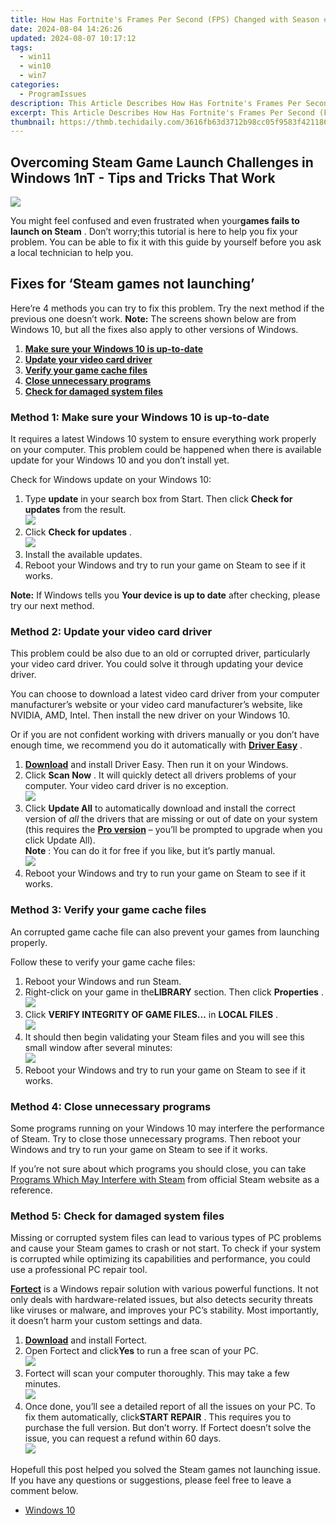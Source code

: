 ```yaml
---
title: How Has Fortnite's Frames Per Second (FPS) Changed with Season #8 Launch?
date: 2024-08-04 14:26:26
updated: 2024-08-07 10:17:12
tags:
  - win11
  - win10
  - win7
categories:
  - ProgramIssues
description: This Article Describes How Has Fortnite's Frames Per Second (FPS) Changed with Season #8 Launch?
excerpt: This Article Describes How Has Fortnite's Frames Per Second (FPS) Changed with Season #8 Launch?
thumbnail: https://thmb.techidaily.com/3616fb63d3712b98cc05f9583f4211869f6e4c453eb6e04c1cfde40ef70bbce3.jpg
---
```


## Overcoming Steam Game Launch Challenges in Windows 1nT - Tips and Tricks That Work

![](https://images.drivereasy.com/wp-content/uploads/2017/10/img_59e455fa8c637.png)

 You might feel confused and even frustrated when your**games fails to launch on Steam** . Don’t worry;this tutorial is here to help you fix your problem. You can be able to fix it with this guide by yourself before you ask a local technician to help you.

## Fixes for ‘Steam games not launching’

 Here’re 4 methods you can try to fix this problem. Try the next method if the previous one doesn’t work. **Note:**  The screens shown below are from Windows 10, but all the fixes also apply to other versions of Windows.

1. **[Make sure your Windows 10 is up-to-date](https://tools.techidaily.com/drivereasy/download/)**
2. **[Update your video card driver](https://tools.techidaily.com/drivereasy/download/)**
3. **[Verify your game cache files](https://tools.techidaily.com/drivereasy/download/)**
4. **[Close unnecessary programs](https://tools.techidaily.com/drivereasy/download/)**
5. **[Check for damaged system files](https://tools.techidaily.com/drivereasy/download/)**

### Method 1: Make sure your Windows 10 is up-to-date

 It requires a latest Windows 10 system to ensure everything work properly on your computer. This problem could be happened when there is available update for your Windows 10 and you don’t install yet.

Check for Windows update on your Windows 10:

1. Type **update**  in your search box from Start. Then click **Check for updates**  from the result.  
![](https://images.drivereasy.com/wp-content/uploads/2017/10/img_59e460326b771.png)
2. Click **Check for updates** .  
![](https://images.drivereasy.com/wp-content/uploads/2017/10/img_59e46083007b4.png)
3. Install the available updates.
4. Reboot your Windows and try to run your game on Steam to see if it works.

**Note:**  If Windows tells you **Your device is up to date**  after checking, please try our next method.

### Method 2: Update your video card driver

 This problem could be also due to an old or corrupted driver, particularly your video card driver. You could solve it through updating your device driver.

 You can choose to download a latest video card driver from your computer manufacturer’s website or your video card manufacturer’s website, like NVIDIA, AMD, Intel. Then install the new driver on your Windows 10.

 Or if you are not confident working with drivers manually or you don’t have enough time, we recommend you do it automatically with  **[Driver Easy](https://tools.techidaily.com/drivereasy/download/)** .

1. **[Download](https://tools.techidaily.com/drivereasy/download/)**   and install Driver Easy. Then run it on your Windows.
2. Click **Scan Now** . It will quickly detect all drivers problems of your computer. Your video card driver is no exception.  
![](https://images.drivereasy.com/wp-content/uploads/2018/06/driver-easy-scan.jpg)
3. Click **Update All** to automatically download and install the correct version of _all_ the drivers that are missing or out of date on your system (this requires the **[Pro version](https://tools.techidaily.com/drivereasy/download/)**  – you’ll be prompted to upgrade when you click Update All).  
**Note** : You can do it for free if you like, but it’s partly manual.  
![](https://images.drivereasy.com/wp-content/uploads/2023/07/driver-easy-update.jpg)
4. Reboot your Windows and try to run your game on Steam to see if it works.

### Method 3: Verify your game cache files

 An corrupted game cache file can also prevent your games from launching properly.

Follow these to verify your game cache files:

1. Reboot your Windows and run Steam.
2. Right-click on your game in the**LIBRARY**  section. Then click **Properties** .  
![](https://images.drivereasy.com/wp-content/uploads/2017/10/img_59e46fdf19866.jpg)
3. Click **VERIFY INTEGRITY OF GAME FILES…**  in **LOCAL FILES** .  
![](https://images.drivereasy.com/wp-content/uploads/2017/10/img_59e47001401be.png)
4. It should then begin validating your Steam files and you will see this small window after several minutes:  
![](https://images.drivereasy.com/wp-content/uploads/2017/10/img_59e4712ae8e78.png)
5. Reboot your Windows and try to run your game on Steam to see if it works.

### Method 4: Close unnecessary programs

 Some programs running on your Windows 10 may interfere the performance of Steam. Try to close those unnecessary programs. Then reboot your Windows and try to run your game on Steam to see if it works.

 If you’re not sure about which programs you should close, you can take [Programs Which May Interfere with Steam](https://support.steampowered.com/kb%5Farticle.php?ref=9828-SFLZ-9289) from official Steam website as a reference.

### Method 5: Check for damaged system files

 Missing or corrupted system files can lead to various types of PC problems and cause your Steam games to crash or not start. To check if your system is corrupted while optimizing its capabilities and performance, you could use a professional PC repair tool.

**[Fortect](https://tools.techidaily.com/drivereasy/download/)**  is a Windows repair solution with various powerful functions. It not only deals with hardware-related issues, but also detects security threats like viruses or malware, and improves your PC’s stability. Most importantly, it doesn’t harm your custom settings and data.

1. **[Download](https://tools.techidaily.com/drivereasy/download/)**  and install Fortect.
2. Open Fortect and click**Yes** to run a free scan of your PC.  
![](https://images.drivereasy.com/wp-content/uploads/2022/01/fortect-1.jpg)
3. Fortect will scan your computer thoroughly. This may take a few minutes.  
![](https://images.drivereasy.com/wp-content/uploads/2022/01/fortect-2.jpg)
4. Once done, you’ll see a detailed report of all the issues on your PC. To fix them automatically, click**START REPAIR** . This requires you to purchase the full version. But don’t worry. If Fortect doesn’t solve the issue, you can request a refund within 60 days.  
![](https://images.drivereasy.com/wp-content/uploads/2022/01/fortect-3.jpg)

 Hopefull this post helped you solved the Steam games not launching issue. If you have any questions or suggestions, please feel free to leave a comment below.

* [Windows 10](https://tools.techidaily.com/drivereasy/download/)

<ins class="adsbygoogle"
     style="display:block"
     data-ad-format="autorelaxed"
     data-ad-client="ca-pub-7571918770474297"
     data-ad-slot="1223367746"></ins>



<ins class="adsbygoogle"
     style="display:block"
     data-ad-client="ca-pub-7571918770474297"
     data-ad-slot="8358498916"
     data-ad-format="auto"
     data-full-width-responsive="true"></ins>
